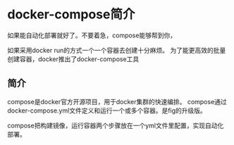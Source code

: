 

# docker-compose简介

如果能自动化部署就好了。不要着急，compose能够帮到你，

如果采用docker run的方式一个一个容器去创建十分麻烦。
为了能更高效的批量创建容器，docker推出了docker-compose工具
 
## 简介
compose是docker官方开源项目，用于docker集群的快速编排。
compose通过docker-compose.yml文件定义和运行一个或多个容器。是fig的升级版。


compose把构建镜像，运行容器两个步骤放在一个yml文件里配置，实现自动化部署。



